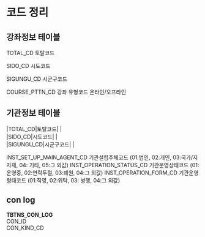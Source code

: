 
# 코드 정리

## 강좌정보 테이블

TOTAL_CD 토탈코드  

SIDO_CD 시도코드  

SIGUNGU_CD 시군구코드  

COURSE_PTTN_CD 강좌 유형코드 온라인/오프라인  

## 기관정보 테이블

|TOTAL_CD|토탈코드| |  
|SIDO_CD|시도코드| |  
|SIGUNGU_CD|시군구코드| |  

INST_SET_UP_MAIN_AGENT_CD 기관설립주체코드 
(01:법인, 02:개인,  03:국가/지자체, 04: 기타, 05:그 외값)
INST_OPERATION_STATUS_CD 기관운영상태코드
(01:운영중, 02:연락두절, 03:폐원, 04:그 외값)
INST_OPERATION_FORM_CD 기관운영형태코드
(01:직영, 02:위탁, 03: 병행, 04:그 외값)

## con log

**TBTNS_CON_LOG**  
CON_ID  
CON_KIND_CD  


<!--stackedit_data:
eyJoaXN0b3J5IjpbNjQ4MzYwMzY3LDkwMjI1MTk2NiwtMTE3Nz
U4MzQzMywyNzU0MjA0NywxMzQ0MDA4NDgsMTg1ODcxNDA0Nl19

-->